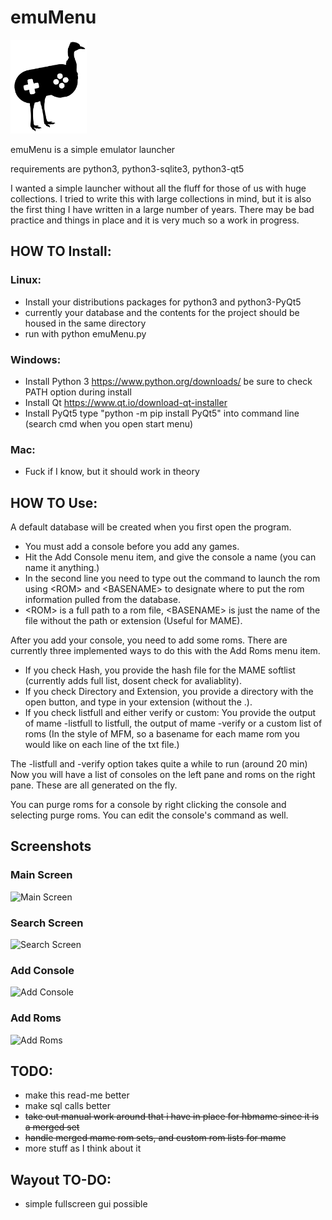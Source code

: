 # emuMenu
<img src="assets/emu_black_silhouette.svg/" height="150">

emuMenu is a simple emulator launcher

requirements are python3, python3-sqlite3, python3-qt5


I wanted a simple launcher without all the fluff for those of us with huge collections. I tried to write
this with large collections in mind, but it is also the first thing I have written in a large number of 
years. There may be bad practice and things in place and it is very much so a work in progress.

## HOW TO Install:
	
### Linux:
* Install your distributions packages for python3 and python3-PyQt5
* currently your database and the contents for the project should be housed in the same directory
* run with python emuMenu.py

### Windows:

* Install Python 3 https://www.python.org/downloads/ be sure to check PATH option during install
* Install Qt https://www.qt.io/download-qt-installer
* Install PyQt5 type "python -m pip install PyQt5" into command line (search cmd when you open start menu)
		
### Mac:
* Fuck if I know, but it should work in theory

## HOW TO Use:
A default database will be created when you first open the program. 

* You must add a console before you add any games.  
* Hit the Add Console menu item, and give the console a name (you can name it anything.) 
* In the second line you need to type out the command to launch the rom using \<ROM\> and \<BASENAME\> to designate where to put the rom information pulled from the database. 
* \<ROM\> is a full path to a rom file, \<BASENAME\> is just the name of the file without the path or extension (Useful for MAME).

After you add your console, you need to add some roms. There are currently three implemented ways to do this with the Add Roms menu item.
* If you check Hash, you provide the hash file for the MAME softlist (currently adds full list, dosent check for avaliablity).
* If you check Directory and Extension, you provide a directory with the open button, and type in your extension (without the .).
* If you check listfull and either verify or custom: You provide the output of mame -listfull to listfull, the output of mame -verify or a custom list of roms (In the style of MFM, so a basename for each mame rom you would like on each line of the txt file.)
	   
The -listfull and -verify option takes quite a while to run (around 20 min) 
Now you will have a list of consoles on the left pane and roms on the right pane. These are all generated on the fly. 

You can purge roms for a console by right clicking the console and selecting purge roms. You can edit the console's command as well.

## Screenshots
### Main Screen
![Main Screen](https://i.imgur.com/i7YaSTV.png)

### Search Screen
![Search Screen](https://i.imgur.com/QmVQd8m.png)

### Add Console
![Add Console](https://i.imgur.com/SC1fNsr.png)

### Add Roms
![Add Roms](https://i.imgur.com/CorLrO5.png)


## TODO:
* make this read-me better
* make sql calls better
* ~~take out manual work around that i have in place for hbmame since it is a merged set~~
* ~~handle merged mame rom sets, and custom rom lists for mame~~
* more stuff as I think about it

## Wayout TO-DO:
* simple fullscreen gui possible

